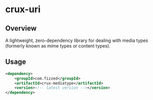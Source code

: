 crux-uri
=========

## Overview

A lightweight, zero-dependency library for dealing with media types (formerly known
as mime types or content types).

## Usage

```xml
<dependency>
    <groupId>com.fizzed</groupId>
    <artifactId>crux-mediatype</artifactId>
    <version><!-- latest version --></version>
</dependency>
```

